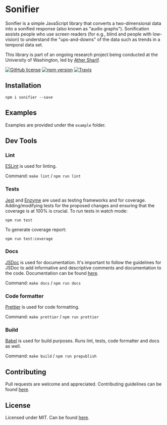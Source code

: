 # Sonifier

Sonifier is a simple JavaScript library that converts a two-dimensional data into a sonified response (also known as "audio graphs"). Sonification assists people who use screen readers (for e.g., blind and people with low-vision) to understand the "ups-and-downs" of the data such as trends in a temporal data set. 

This library is part of an ongoing research project being conducted at the University of Washington, led by [Ather Sharif](https://athersharif.me).

[![GitHub license](https://img.shields.io/badge/license-MIT-blue.svg)](https://github.com/athersharif/sonifier/blob/master/LICENSE) [![npm version](https://img.shields.io/npm/v/sonifier.svg?style=flat)](https://www.npmjs.com/package/sonifier) [![Travis](https://travis-ci.org/athersharif/sonifier.svg?branch=main)](https://travis-ci.org/athersharif/sonifier)

## Installation

```npm i sonifier --save```

## Examples

Examples are provided under the `example` folder.

## Dev Tools

### Lint

[ESLint](https://github.com/eslint/eslint) is used for linting.

Command: `make lint` / `npm run lint`

### Tests

[Jest](https://jestjs.io/) and [Enzyme](https://airbnb.io/enzyme/) are used as testing frameworks and for coverage. Adding/modifying tests for the proposed changes and ensuring that the coverage is at 100% is crucial. To run tests in watch mode:

`npm run test`

To generate coverage report:

`npm run test:coverage`

### Docs

[JSDoc](https://github.com/jsdoc/jsdoc) is used for documentation. It's important to follow the guidelines for JSDoc to add informative and descriptive comments and documentation to the code. Documentation can be found [here](https://athersharif.github.io/sonifier/).

Command: `make docs` / `npm run docs`

### Code formatter

[Prettier](https://github.com/prettier/prettier) is used for code formatting.

Command: `make prettier` / `npm run prettier`

### Build

[Babel](https://babeljs.io/) is used for build purposes. Runs lint, tests, code formatter and docs as well.

Command: `make build` / `npm run prepublish`

## Contributing

Pull requests are welcome and appreciated. Contributing guidelines can be found [here](https://github.com/athersharif/sonifier/blob/master/CONTRIBUTING.md).

## License

Licensed under MIT. Can be found [here](https://github.com/athersharif/sonifier/blob/master/LICENSE).
